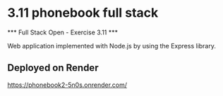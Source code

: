 # 3.11 phonebook full stack

*** Full Stack Open - Exercise 3.11 ***

Web application implemented with Node.js by using the Express library.

## Deployed on Render
https://phonebook2-5n0s.onrender.com/